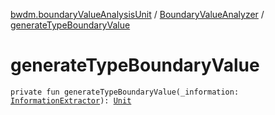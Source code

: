 [bwdm.boundaryValueAnalysisUnit](../index.md) / [BoundaryValueAnalyzer](index.md) / [generateTypeBoundaryValue](./generate-type-boundary-value.md)

# generateTypeBoundaryValue

`private fun generateTypeBoundaryValue(_information: `[`InformationExtractor`](../../bwdm.information-store/-information-extractor/index.md)`): `[`Unit`](https://kotlinlang.org/api/latest/jvm/stdlib/kotlin/-unit/index.html)